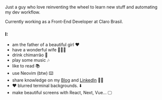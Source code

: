 Just a guy who love reinventing the wheel to learn new stuff and automating my dev workflow. 

Currently working as a Front-End Developer at Claro Brasil.

### I:
  - am the father of a beautiful girl ❤️
  - have a wonderful wife 👰🏻‍♀️
  - drink chimarrão 🧉
  - play some music 🎶
  - like to read 📚
  - use Neovim (btw) ⌨️
  - share knowledge on my [Blog](https://www.itallo.tech/blog) and [LinkedIn](https://www.linkedin.com/in/itallosavieira/)  ✍🏻
  - ❤ blurred terminal backgrounds. ⬇️
  - make beautiful screens with React, Next, Vue... 🖵
